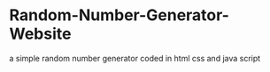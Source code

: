 # Random-Number-Generator-Website
a simple random number generator coded in  html css and java script
